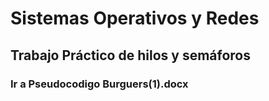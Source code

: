 # Sistemas Operativos y Redes

## Trabajo Práctico de hilos y semáforos

### Ir a Pseudocodigo Burguers(1).docx
